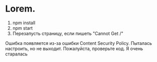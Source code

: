 # Lorem.
1. npm install
2. npm start
3. Перезапусть страницу, если пишеть "Cannot Get /"

Ошибка появляется из-за ошибки Content Security Policy. Пыталась настроить, но не выходит.
Пожалуйста, проверьте код. Я очень старалась
